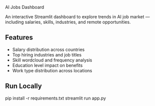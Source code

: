 AI Jobs Dashboard

An interactive Streamlit dashboard to explore trends in AI job market — including salaries, skills, industries, and remote opportunities.

## Features
- Salary distribution across countries
- Top hiring industries and job titles
- Skill wordcloud and frequency analysis
- Education level impact on benefits
- Work type distribution across locations

## Run Locally

pip install -r requirements.txt
streamlit run app.py
